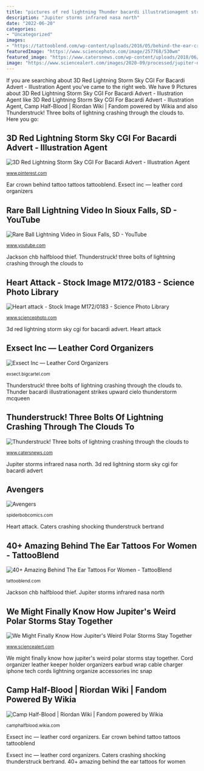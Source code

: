```yaml
---
title: "pictures of red lightning Thunder bacardi illustrationagent strikes upward cielo thunderstorm mcqueen"
description: "Jupiter storms infrared nasa north"
date: "2022-06-20"
categories:
- "Uncategorized"
images:
- "https://tattooblend.com/wp-content/uploads/2016/05/behind-the-ear-crown-tattoo.jpg"
featuredImage: "https://www.sciencephoto.com/image/257768/530wm"
featured_image: "https://www.catersnews.com/wp-content/uploads/2018/06/2_CATERS_LIGHTNING_STRIKES_EIFFEL_TOWER_THREE_TIMES_03.jpg"
image: "https://www.sciencealert.com/images/2020-09/processed/jupiter-north_1024.jpg"
---
```


If you are searching about 3D Red Lightning Storm Sky CGI For Bacardi Advert - Illustration Agent you've came to the right web. We have 9 Pictures about 3D Red Lightning Storm Sky CGI For Bacardi Advert - Illustration Agent like 3D Red Lightning Storm Sky CGI For Bacardi Advert - Illustration Agent, Camp Half-Blood | Riordan Wiki | Fandom powered by Wikia and also Thunderstruck! Three bolts of lightning crashing through the clouds to. Here you go:

## 3D Red Lightning Storm Sky CGI For Bacardi Advert - Illustration Agent

![3D Red Lightning Storm Sky CGI For Bacardi Advert - Illustration Agent](https://i.pinimg.com/736x/e8/06/f6/e806f61fe7c2861b1039f6c67dc09366.jpg "40+ amazing behind the ear tattoos for women")

<small>www.pinterest.com</small>

Ear crown behind tattoo tattoos tattooblend. Exsect inc — leather cord organizers

## Rare Ball Lightning Video In Sioux Falls, SD - YouTube

![Rare Ball Lightning Video in Sioux Falls, SD - YouTube](https://i.ytimg.com/vi/hF-kuB9pBT0/maxresdefault.jpg "Ear crown behind tattoo tattoos tattooblend")

<small>www.youtube.com</small>

Jackson chb halfblood thief. Thunderstruck! three bolts of lightning crashing through the clouds to

## Heart Attack - Stock Image M172/0183 - Science Photo Library

![Heart attack - Stock Image M172/0183 - Science Photo Library](https://www.sciencephoto.com/image/257768/530wm "Rare ball lightning video in sioux falls, sd")

<small>www.sciencephoto.com</small>

3d red lightning storm sky cgi for bacardi advert. Heart attack

## Exsect Inc — Leather Cord Organizers

![Exsect Inc — Leather Cord Organizers](https://assets.bigcartel.com/product_images/170281504/il_fullxfull.632783737_857e.jpg?auto=format&amp;fit=max&amp;h=1200&amp;w=1200 "Rare ball lightning video in sioux falls, sd")

<small>exsect.bigcartel.com</small>

Thunderstruck! three bolts of lightning crashing through the clouds to. Thunder bacardi illustrationagent strikes upward cielo thunderstorm mcqueen

## Thunderstruck! Three Bolts Of Lightning Crashing Through The Clouds To

![Thunderstruck! Three bolts of lightning crashing through the clouds to](https://www.catersnews.com/wp-content/uploads/2018/06/2_CATERS_LIGHTNING_STRIKES_EIFFEL_TOWER_THREE_TIMES_03.jpg "We might finally know how jupiter&#039;s weird polar storms stay together")

<small>www.catersnews.com</small>

Jupiter storms infrared nasa north. 3d red lightning storm sky cgi for bacardi advert

## Avengers

![Avengers](https://spiderbobcomics.com/teams/marvel/images/Avengers03.jpg "40+ amazing behind the ear tattoos for women")

<small>spiderbobcomics.com</small>

Heart attack. Caters crashing shocking thunderstruck bertrand

## 40+ Amazing Behind The Ear Tattoos For Women - TattooBlend

![40+ Amazing Behind The Ear Tattoos For Women - TattooBlend](https://tattooblend.com/wp-content/uploads/2016/05/behind-the-ear-crown-tattoo.jpg "Jupiter storms infrared nasa north")

<small>tattooblend.com</small>

Jackson chb halfblood thief. Jupiter storms infrared nasa north

## We Might Finally Know How Jupiter&#039;s Weird Polar Storms Stay Together

![We Might Finally Know How Jupiter&#039;s Weird Polar Storms Stay Together](https://www.sciencealert.com/images/2020-09/processed/jupiter-north_1024.jpg "Cord organizer leather keeper holder organizers earbud wrap cable charger iphone tech cords lightning organize accessories inc snap")

<small>www.sciencealert.com</small>

We might finally know how jupiter&#039;s weird polar storms stay together. Cord organizer leather keeper holder organizers earbud wrap cable charger iphone tech cords lightning organize accessories inc snap

## Camp Half-Blood | Riordan Wiki | Fandom Powered By Wikia

![Camp Half-Blood | Riordan Wiki | Fandom powered by Wikia](http://vignette1.wikia.nocookie.net/olympians/images/e/ef/Module_300_char_camp.jpg/revision/latest?cb=20110303094509 "Thunderstruck! three bolts of lightning crashing through the clouds to")

<small>camphalfblood.wikia.com</small>

Exsect inc — leather cord organizers. Ear crown behind tattoo tattoos tattooblend

Exsect inc — leather cord organizers. Caters crashing shocking thunderstruck bertrand. 40+ amazing behind the ear tattoos for women
